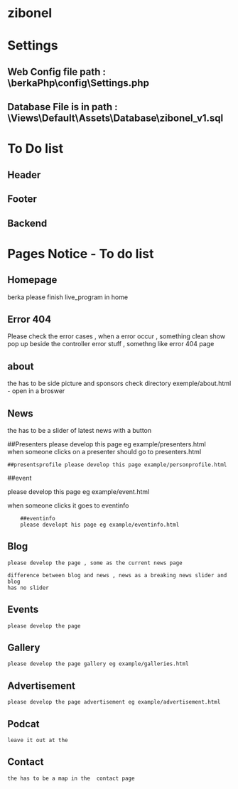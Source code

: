 # zibonel

# Settings 
## Web Config file path : \berkaPhp\config\Settings.php

## Database File is in path : \Views\Default\Assets\Database\zibonel_v1.sql

# To Do list 

## Header 
## Footer 
## Backend 


# Pages Notice - To do list 

## Homepage
berka please finish live_program in home 


## Error 404
Please check the error cases , when a error occur , something 
clean show pop up beside the controller error stuff , somethng like 
error 404 page 

## about
the has to be side picture and sponsors check directory exemple/about.html - open in a broswer 

## News
   
   the has to be a slider of latest news with a button
 
 ##Presenters 
    please develop this page eg example/presenters.html  
    when someone clicks on a presenter should go to presenters.html
    
    ##presentsprofile please develop this page example/personprofile.html
    
 ##event
 
 please develop this page eg example/event.html
 
 when someone clicks it goes to eventinfo
 
        ##eventinfo
        please developt his page eg example/eventinfo.html 
   
 ##  Blog
 
    please develop the page , some as the current news page 
    
    difference between blog and news , news as a breaking news slider and blog
    has no slider 
   
 ## Events 
    please develop the page 
    
  ## Gallery 
    please develop the page gallery eg example/galleries.html
  ## Advertisement 
    please develop the page advertisement eg example/advertisement.html
    
  ## Podcat
    leave it out at the 
    
   ## Contact 
    the has to be a map in the  contact page